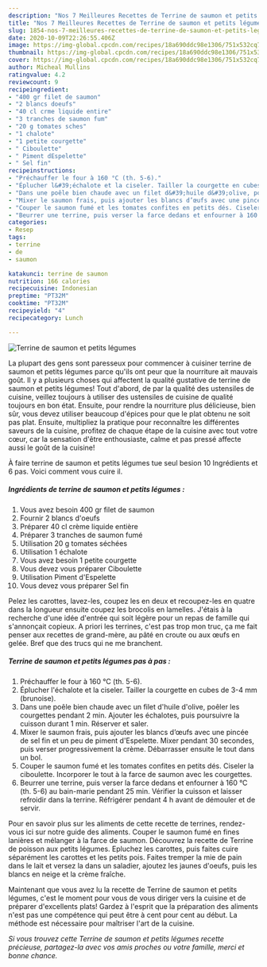 ```yaml
---
description: "Nos 7 Meilleures Recettes de Terrine de saumon et petits légumes"
title: "Nos 7 Meilleures Recettes de Terrine de saumon et petits légumes"
slug: 1854-nos-7-meilleures-recettes-de-terrine-de-saumon-et-petits-legumes
date: 2020-10-09T22:26:55.406Z
image: https://img-global.cpcdn.com/recipes/18a690ddc98e1306/751x532cq70/terrine-de-saumon-et-petits-legumes-photo-principale-de-la-recette.jpg
thumbnail: https://img-global.cpcdn.com/recipes/18a690ddc98e1306/751x532cq70/terrine-de-saumon-et-petits-legumes-photo-principale-de-la-recette.jpg
cover: https://img-global.cpcdn.com/recipes/18a690ddc98e1306/751x532cq70/terrine-de-saumon-et-petits-legumes-photo-principale-de-la-recette.jpg
author: Micheal Mullins
ratingvalue: 4.2
reviewcount: 9
recipeingredient:
- "400 gr filet de saumon"
- "2 blancs doeufs"
- "40 cl crme liquide entire"
- "3 tranches de saumon fum"
- "20 g tomates sches"
- "1 chalote"
- "1 petite courgette"
- " Ciboulette"
- " Piment dEspelette"
- " Sel fin"
recipeinstructions:
- "Préchauffer le four à 160 °C (th. 5-6)."
- "Éplucher l&#39;échalote et la ciseler. Tailler la courgette en cubes de 3-4 mm (brunoise)."
- "Dans une poêle bien chaude avec un filet d&#39;huile d&#39;olive, poêler les courgettes pendant 2 min. Ajouter les échalotes, puis poursuivre la cuisson durant 1 min. Réserver et saler."
- "Mixer le saumon frais, puis ajouter les blancs d’œufs avec une pincée de sel fin et un peu de piment d&#39;Espelette. Mixer pendant 30 secondes, puis verser progressivement la crème. Débarrasser ensuite le tout dans un bol."
- "Couper le saumon fumé et les tomates confites en petits dés. Ciseler la ciboulette. Incorporer le tout à la farce de saumon avec les courgettes."
- "Beurrer une terrine, puis verser la farce dedans et enfourner à 160 °C (th. 5-6) au bain-marie pendant 25 min. Vérifier la cuisson et laisser refroidir dans la terrine. Réfrigérer pendant 4 h avant de démouler et de servir."
categories:
- Resep
tags:
- terrine
- de
- saumon

katakunci: terrine de saumon 
nutrition: 166 calories
recipecuisine: Indonesian
preptime: "PT32M"
cooktime: "PT32M"
recipeyield: "4"
recipecategory: Lunch

---
```



![Terrine de saumon et petits légumes](https://img-global.cpcdn.com/recipes/18a690ddc98e1306/751x532cq70/terrine-de-saumon-et-petits-legumes-photo-principale-de-la-recette.jpg)

La plupart des gens sont paresseux pour commencer à cuisiner terrine de saumon et petits légumes parce qu'ils ont peur que la nourriture ait mauvais goût. Il y a plusieurs choses qui affectent la qualité gustative de terrine de saumon et petits légumes! Tout d'abord, de par la qualité des ustensiles de cuisine, veillez toujours à utiliser des ustensiles de cuisine de qualité toujours en bon état. Ensuite, pour rendre la nourriture plus délicieuse, bien sûr, vous devez utiliser beaucoup d'épices pour que le plat obtenu ne soit pas plat. Ensuite, multipliez la pratique pour reconnaître les différentes saveurs de la cuisine, profitez de chaque étape de la cuisine avec tout votre cœur, car la sensation d'être enthousiaste, calme et pas pressé affecte aussi le goût de la cuisine!

<!--inarticleads1-->

À faire terrine de saumon et petits légumes tue seul besion 10 Ingrédients et 6 pas. Voici comment vous cuire il.

##### Ingrédients de terrine de saumon et petits légumes :

1. Vous avez besoin 400 gr filet de saumon
1. Fournir 2 blancs d&#39;oeufs
1. Préparer 40 cl crème liquide entière
1. Préparer 3 tranches de saumon fumé
1. Utilisation 20 g tomates séchées
1. Utilisation 1 échalote
1. Vous avez besoin 1 petite courgette
1. Vous devez vous préparer  Ciboulette
1. Utilisation  Piment d&#39;Espelette
1. Vous devez vous préparer  Sel fin


Pelez les carottes, lavez-les, coupez les en deux et recoupez-les en quatre dans la longueur ensuite coupez les brocolis en lamelles. J&#39;étais à la recherche d&#39;une idée d&#39;entrée qui soit légère pour un repas de famille qui s&#39;annonçait copieux. A priori les terrines, c&#39;est pas trop mon truc, ça me fait penser aux recettes de grand-mère, au pâté en croute ou aux œufs en gelée. Bref que des trucs qui ne me branchent. 

<!--inarticleads2-->

##### Terrine de saumon et petits légumes pas à pas :

1. Préchauffer le four à 160 °C (th. 5-6).
1. Éplucher l&#39;échalote et la ciseler. Tailler la courgette en cubes de 3-4 mm (brunoise).
1. Dans une poêle bien chaude avec un filet d&#39;huile d&#39;olive, poêler les courgettes pendant 2 min. Ajouter les échalotes, puis poursuivre la cuisson durant 1 min. Réserver et saler.
1. Mixer le saumon frais, puis ajouter les blancs d’œufs avec une pincée de sel fin et un peu de piment d&#39;Espelette. Mixer pendant 30 secondes, puis verser progressivement la crème. Débarrasser ensuite le tout dans un bol.
1. Couper le saumon fumé et les tomates confites en petits dés. Ciseler la ciboulette. Incorporer le tout à la farce de saumon avec les courgettes.
1. Beurrer une terrine, puis verser la farce dedans et enfourner à 160 °C (th. 5-6) au bain-marie pendant 25 min. Vérifier la cuisson et laisser refroidir dans la terrine. Réfrigérer pendant 4 h avant de démouler et de servir.


Pour en savoir plus sur les aliments de cette recette de terrines, rendez-vous ici sur notre guide des aliments. Couper le saumon fumé en fines lanières et mélanger à la farce de saumon. Découvrez la recette de Terrine de poisson aux petits légumes. Epluchez les carottes, puis faites cuire séparément les carottes et les petits pois. Faites tremper la mie de pain dans le lait et versez la dans un saladier, ajoutez les jaunes d&#39;oeufs, puis les blancs en neige et la crème fraîche. 

<!--inarticleads1-->

<p>
Maintenant que vous avez lu la recette de Terrine de saumon et petits légumes, c'est le moment pour vous de vous diriger vers la cuisine et de préparer d'excellents plats! Gardez à l'esprit que la préparation des aliments n'est pas une compétence qui peut être à cent pour cent au début. La méthode est nécessaire pour maîtriser l'art de la cuisine.
</p>

<p>
<i>Si vous trouvez cette Terrine de saumon et petits légumes recette précieuse, partagez-la avec vos amis proches ou votre famille, merci et bonne chance.</i>
</p>
